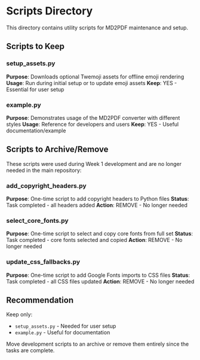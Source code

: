 # Scripts Directory

This directory contains utility scripts for MD2PDF maintenance and setup.

## Scripts to Keep

### setup_assets.py
**Purpose**: Downloads optional Twemoji assets for offline emoji rendering  
**Usage**: Run during initial setup or to update emoji assets
**Keep**: YES - Essential for user setup

### example.py  
**Purpose**: Demonstrates usage of the MD2PDF converter with different styles
**Usage**: Reference for developers and users
**Keep**: YES - Useful documentation/example

## Scripts to Archive/Remove

These scripts were used during Week 1 development and are no longer needed in the main repository:

### add_copyright_headers.py
**Purpose**: One-time script to add copyright headers to Python files
**Status**: Task completed - all headers added
**Action**: REMOVE - No longer needed

### select_core_fonts.py
**Purpose**: One-time script to select and copy core fonts from full set
**Status**: Task completed - core fonts selected and copied
**Action**: REMOVE - No longer needed

### update_css_fallbacks.py
**Purpose**: One-time script to add Google Fonts imports to CSS files
**Status**: Task completed - all CSS files updated
**Action**: REMOVE - No longer needed

## Recommendation

Keep only:
- `setup_assets.py` - Needed for user setup
- `example.py` - Useful for documentation

Move development scripts to an archive or remove them entirely since the tasks are complete.